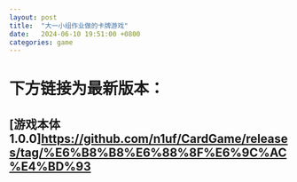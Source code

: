 ```yaml
---
layout: post
title:  "大一小组作业做的卡牌游戏"
date:   2024-06-10 19:51:00 +0800
categories: game
---
```


# 下方链接为最新版本：

## [游戏本体1.0.0]https://github.com/n1uf/CardGame/releases/tag/%E6%B8%B8%E6%88%8F%E6%9C%AC%E4%BD%93